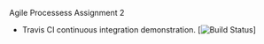 Agile Processess Assignment 2
- Travis CI continuous integration demonstration.
[![Build Status](https://travis-ci.org/Ryan-Monaghan/TravisCIDemo.svg?branch=master)]
